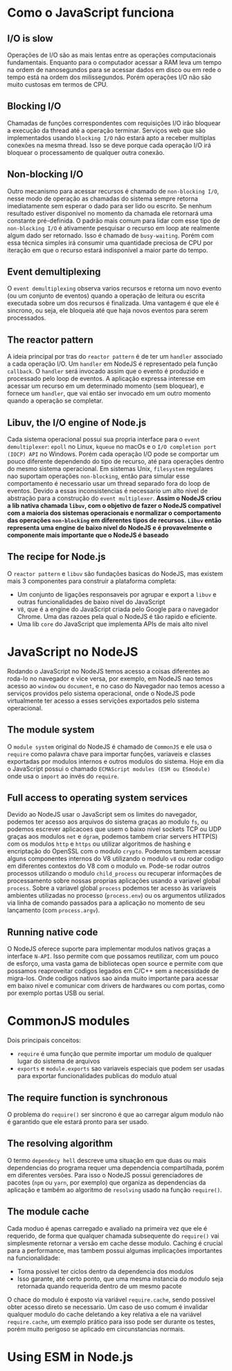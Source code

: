 # Como o JavaScript funciona

## I/O is slow

Operações de I/O são as mais lentas entre as operações computacionais fundamentais. Enquanto para o computador acessar a RAM leva um tempo na ordem de nanosegundos para se acessar dados em disco ou em rede o tempo está na ordem dos milissegundos.
Porém operações I/O não são muito custosas em termos de CPU.

## Blocking I/O

Chamadas de funções correspondentes com requisições I/O irão bloquear a execução da thread até a operação terminar.
Serviços web que são implementados usando `blocking I/O` não estará apto a receber multiplas conexões na mesma thread. Isso se deve porque cada operação I/O irá bloquear o processamento de qualquer outra conexão.

## Non-blocking I/O

Outro mecanismo para acessar recursos é chamado de `non-blocking I/O`, nesse modo de operação as chamadas do sistema sempre retorna imediatamente sem esperar o dado para ser lido ou escrito. Se nenhum resultado estiver disponivel no momento da chamada ele retornará uma constante pré-definida.
O padrão mais comum para lidar com esse tipo de `non-blocking I/O` é ativamente pesquisar o recurso em loop ate realmente algum dado ser retornado. Isso é chamado de `busy-waiting`. Porém com essa técnica simples irá consumir uma quantidade preciosa de CPU por iteração em que o recurso estará indisponível a maior parte do tempo.

## Event demultiplexing

O `event demultiplexing` observa varios recursos e retorna um novo evento (ou um conjunto de eventos) quando a operação de leitura ou escrita executada sobre um dos recursos é finalizada.
Uma vantagem é que ele é sincrono, ou seja, ele bloqueia até que haja novos eventos para serem processados.

## The reactor pattern

A ideia principal por tras do `reactor pattern` é de ter um `handler` associado a cada operação I/O. Um `handler` em NodeJS é representado pela função `callback`. O `handler` será invocado assim que o evento é produzido e processado pelo loop de eventos.
A aplicação expressa interesse em acessar um recurso em um determinado momento (sem bloquear), e fornece um `handler`, que vai então ser invocado em um outro momento quando a operação se completar.

## Libuv, the I/O engine of Node.js

Cada sistema operacional possui sua propria interface para o `event demultiplexer`: `epoll` no Linux, `kqueue` no macOs e o `I/O completion port (IOCP) API` no Windows.
Porém cada operação I/O pode se comportar um pouco diferente dependendo do tipo de recurso, até para operações dentro do mesmo sistema operacional. Em sistemas Unix, `filesystem` regulares nao suportam operações `non-blocking`, então para simular esse comportamento é necessario usar um thread separado fora do loop de eventos.
Devido a essas inconsistencias é necessario um alto nivel de abstração para a construção do `event multiplexer`. **Assim o NodeJS criou a lib nativa chamada `libuv`, com o objetivo de fazer o NodeJS compativel com a maioria dos sistemas operacionais e normalizar o comportamento das operações `non-blocking` em diferentes tipos de recursos. `Libuv` então representa uma engine de baixo nivel do NodeJS e é provavelmente o componente mais importante que o NodeJS é baseado**

## The recipe for Node.js

O `reactor pattern` e `libuv` são fundações basicas do NodeJS, mas existem mais 3 componentes para construir a plataforma completa:

- Um conjunto de ligações responsaveis por agrupar e export a `libuv` e outras funcionalidades de baixo nivel do JavaScript
- `V8`, que é a engine do JavaScript criada pelo Google para o navegador Chrome. Uma das razoes pela qual o NodeJS é tão rapido e eficiente.
- Uma lib `core` do JavaScript que implementa APIs de mais alto nivel

# JavaScript no NodeJS

Rodando o JavaScript no NodeJS temos acesso a coisas diferentes ao roda-lo no navegador e vice versa, por exemplo, em NodeJS nao temos acesso ao `window` ou `document`, e no caso do Navegador nao temos acesso a serviços providos pelo sistema operacional, onde o NodeJS pode virtualmente ter acesso a esses servições exportados pelo sistema operacional.

## The module system

O `module system` original do NodeJS é chamado de `CommonJS` e ele usa o `require` como palavra chave para importar funções, variaveis e classes exportadas por modulos internos e outros modulos do sistema.
Hoje em dia o JavaScript possui o chamado `ECMAScript modules (ESM ou ESmodule)` onde usa o `import` ao invés do `require`.

## Full access to operating system services

Devido ao NodeJS usar o JavaScript sem os limites do navegador, podemos ter acesso aos arquivos do sistema graças ao modulo `fs`, ou podemos escrever aplicacoes que usem o baixo nivel sockets TCP ou UDP graças aos modulos `net` e `dgram`, podemos tambem criar servers HTTP(S) com os modulos `http` e `https` ou utilizar algoritmos de hashing e encriptação do OpenSSL com o modulo `crypto`. Podemos tambem acessar alguns componentes internos do V8 utilizando o modulo `v8` ou rodar codigo em diferentes contextos do V8 com o modulo `vm`.
Pode-se rodar outros processos utilizando o modulo `child_process` ou recuperar informações de processamento sobre nossas proprias aplicações usando a variavel global `process`. Sobre a variavel global `process` podemos ter acesso às variaveis ambientes utilizadas no processo (`process.env`) ou os argumentos utilizados via linha de comando passados para a aplicação no momento de seu lançamento (com `process.argv`).

## Running native code

O NodeJS oferece suporte para implementar modulos nativos graças a interface `N-API`. Isso permite com que possamos reutilizar, com um pouco de esforço, uma vasta gama de bibliotecas open source e permite com que possamos reaproveitar codigos legados em C/C++ sem a necessidade de migra-los.
Onde codigos nativos sao ainda muito importante para acessar em baixo nivel e comunicar com drivers de hardwares ou com portas, como por exemplo portas USB ou serial.

# CommonJS modules

Dois principais conceitos:

- `require` é uma função que permite importar um modulo de qualquer lugar do sistema de arquivos
- `exports` e `module.exports` sao variaveis especiais que podem ser usadas para exportar funcionalidades publicas do modulo atual

## The require function is synchronous

O problema do `require()` ser sincrono é que ao carregar algum modulo não é garantido que ele estará pronto para ser usado.

## The resolving algorithm

O termo `dependecy hell` descreve uma situação em que duas ou mais dependencias do programa requer uma dependencia compartilhada, porém em diferentes versões. Para isso o NodeJS possui gerenciadores de pacotes (`npm` ou `yarn`, por exemplo) que organiza as dependencias da aplicação e também ao algoritmo de `resolving` usado na função `require()`.

## The module cache

Cada moduo é apenas carregado e avaliado na primeira vez que ele é requerido, de forma que qualquer chamada subsequente do `require()` vai simplesmente retornar a versão em cache desse modulo. Caching é crucial para a performance, mas tambem possui algumas implicações importantes na funcionalidade:

- Torna possível ter ciclos dentro da dependencia dos modulos
- Isso garante, até certo ponto, que uma mesma instancia do modulo seja retornada quando requerida dentro de um mesmo pacote

O chace do modulo é exposto via variável `require.cache`, sendo possivel obter acesso direto se necessario. Um caso de uso comum é invalidar qualquer modulo do cache deletando a key relativa a ele na variável `require.cache`, um exemplo prático para isso pode ser durante os testes, porém muito perigoso se aplicado em circunstancias normais.

# Using ESM in Node.js
